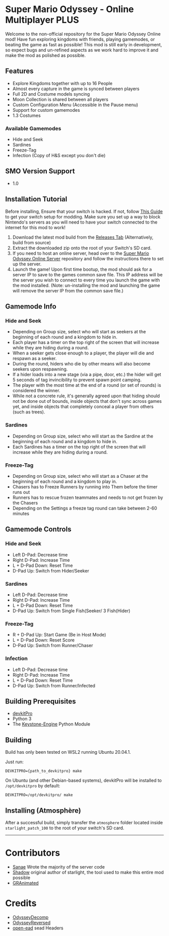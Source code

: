 # Super Mario Odyssey - Online Multiplayer PLUS

Welcome to the non-official repository for the Super Mario Odyssey Online mod! Have fun exploring kingdoms with friends, playing gamemodes, or beating the game as fast as possible! This mod is still early in development, so expect bugs and un-refined aspects as we work hard to improve it and make the mod as polished as possible.

## Features

* Explore Kingdoms together with up to 16 People
* Almost every capture in the game is synced between players
* Full 2D and Costume models syncing
* Moon Collection is shared between all players
* Custom Configuration Menu (Accessible in the Pause menu)
* Support for custom gamemodes
* 1.3 Costumes
### Available Gamemodes
* Hide and Seek
* Sardines
* Freeze-Tag
* Infection (Copy of H&S except you don't die)

## SMO Version Support

* 1.0

## Installation Tutorial

Before installing, Ensure that your switch is hacked. If not, follow [This Guide](https://switch.homebrew.guide/) to get your switch setup for modding. Make sure you set up a way to block Nintendo's servers as you will need to have your switch connected to the internet for this mod to work!

1. Download the latest mod build from the [Releases Tab](https://github.com/DaDev123/SMOO-Plus/releases) (Alternatively, build from source)
2. Extract the downloaded zip onto the root of your Switch's SD card.
3. If you need to host an online server, head over to the [Super Mario Odyssey Online Server](https://github.com/Sanae6/SmoOnlineServer) repository and follow the instructions there to set up the server.
4. Launch the game! Upon first time bootup, the mod should ask for a server IP to save to the games common save file. This IP address will be the server you wish to connect to every time you launch the game with the mod installed. (Note: un-installing the mod and launching the game will remove the server IP from the common save file.)

## Gamemode Info
### Hide and Seek
* Depending on Group size, select who will start as seekers at the beginning of each round and a kingdom to hide in. 
* Each player has a timer on the top right of the screen that will increase while they are hiding during a round. 
* When a seeker gets close enough to a player, the player will die and respawn as a seeker.
* During the round, hiders who die by other means will also become seekers upon respawning.
* If a hider loads into a new stage (via a pipe, door, etc.) the hider will get 5 seconds of tag invincibility to prevent spawn point camping.
* The player with the most time at the end of a round (or set of rounds) is considered the winner.
* While not a concrete rule, it's generally agreed upon that hiding should not be done out of bounds, inside objects that don't sync across games yet, and inside objects that completely conceal a player from others (such as trees).

### Sardines
* Depending on Group size, select who will start as the Sardine at the beginning of each round and a kingdom to hide in. 
* Each Sardines has a timer on the top right of the screen that will increase while they are hiding during a round.

### Freeze-Tag
* Depending on Group size, select who will start as a Chaser at the beginning of each round and a kingdom to play in.
* Chasers has to Freeze Runners by running into Them before the timer runs out
* Runners has to rescue frozen teammates and needs to not get frozen by the Chasers
* Depending on the Settings a freeze tag round can take between 2-60 minutes

## Gamemode Controls
### Hide and Seek
- Left D-Pad: Decrease time
- Right D-Pad: Increase Time
- L + D-Pad Down: Reset Time
- D-Pad Up: Switch from Hider/Seeker

### Sardines
- Left D-Pad: Decrease time
- Right D-Pad: Increase Time
- L + D-Pad Down: Reset Time
- D-Pad Up: Switch from Single Fish(Seeker/ 3 Fish(Hider)

### Freeze-Tag
- R + D-Pad Up: Start Game (Be in Host Mode)
- L + D-Pad Down: Reset Score
- D-Pad Up: Switch from Runner/Chaser

### Infection
- Left D-Pad: Decrease time
- Right D-Pad: Increase Time
- L + D-Pad Down: Reset Time
- D-Pad Up: Switch from Runner/Infected

## Building Prerequisites

- [devkitPro](https://devkitpro.org/) 
- Python 3
- The [Keystone-Engine](https://www.keystone-engine.org/) Python Module

## Building

Build has only been tested on WSL2 running Ubuntu 20.04.1.

Just run:
```
DEVKITPRO={path_to_devkitpro} make
```

On Ubuntu (and other Debian-based systems), devkitPro will be installed to `/opt/devkitpro` by default:

```
DEVKITPRO=/opt/devkitpro/ make
```

## Installing (Atmosphère)

After a successful build, simply transfer the `atmosphere` folder located inside `starlight_patch_100` to the root of your switch's SD card.

---

# Contributors

- [Sanae](https://github.com/sanae6) Wrote the majority of the server code
- [Shadow](https://github.com/shadowninja108) original author of starlight, the tool used to make this entire mod possible
- [GRAnimated](https://github.com/GRAnimated)

# Credits
- [OdysseyDecomp](https://github.com/shibbo/OdysseyDecomp)
- [OdysseyReversed](https://github.com/shibbo/OdysseyReversed)
- [open-ead](https://github.com/open-ead/sead) sead Headers
